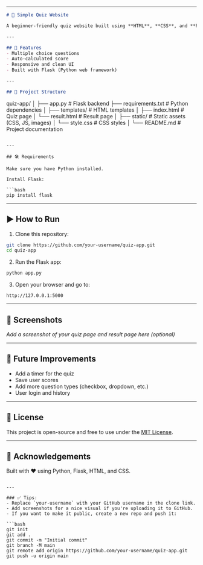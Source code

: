 
---


```markdown
# 🧠 Simple Quiz Website

A beginner-friendly quiz website built using **HTML**, **CSS**, and **Python (Flask)**. It allows users to answer multiple-choice questions and get their score instantly after submitting the quiz.

---

## 🚀 Features
- Multiple choice questions
- Auto-calculated score
- Responsive and clean UI
- Built with Flask (Python web framework)

---

## 📁 Project Structure

```
quiz-app/
│
├── app.py                       # Flask backend
├── requirements.txt             # Python dependencies
│
├── templates/                   # HTML templates
│   ├── index.html               # Quiz page
│   └── result.html              # Result page
│
├── static/                      # Static assets (CSS, JS, images)
│   └── style.css                # CSS styles
│
└── README.md                    # Project documentation

```

---

## 🛠️ Requirements

Make sure you have Python installed.

Install Flask:

```bash
pip install flask
```

---

## ▶️ How to Run

1. Clone this repository:
```bash
git clone https://github.com/your-username/quiz-app.git
cd quiz-app
```

2. Run the Flask app:
```bash
python app.py
```

3. Open your browser and go to:
```
http://127.0.0.1:5000
```

---

## 📸 Screenshots

_Add a screenshot of your quiz page and result page here (optional)_

---

## 🧩 Future Improvements
- Add a timer for the quiz
- Save user scores
- Add more question types (checkbox, dropdown, etc.)
- User login and history

---

## 📄 License

This project is open-source and free to use under the [MIT License](LICENSE).

---

## 🙌 Acknowledgements

Built with ❤️ using Python, Flask, HTML, and CSS.
```

---

### ✅ Tips:
- Replace `your-username` with your GitHub username in the clone link.
- Add screenshots for a nice visual if you're uploading it to GitHub.
- If you want to make it public, create a new repo and push it:

```bash
git init
git add .
git commit -m "Initial commit"
git branch -M main
git remote add origin https://github.com/your-username/quiz-app.git
git push -u origin main
```

